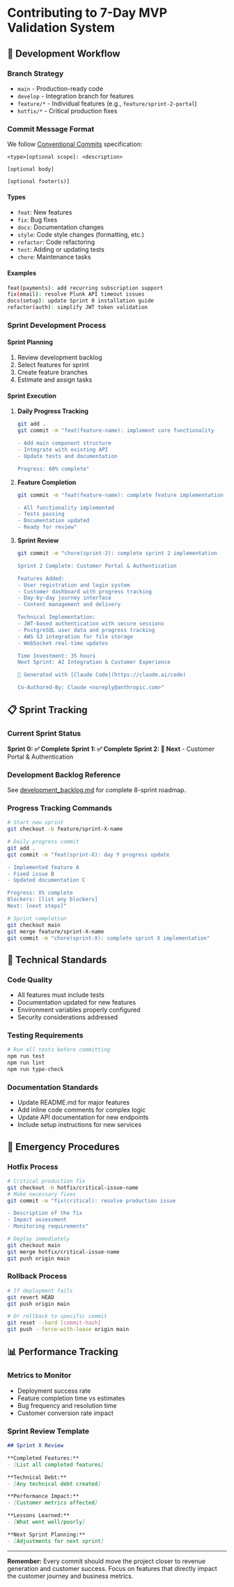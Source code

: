 # Contributing to 7-Day MVP Validation System

## 🚀 Development Workflow

### Branch Strategy
- `main` - Production-ready code
- `develop` - Integration branch for features
- `feature/*` - Individual features (e.g., `feature/sprint-2-portal`)
- `hotfix/*` - Critical production fixes

### Commit Message Format
We follow [Conventional Commits](https://www.conventionalcommits.org/) specification:

```
<type>[optional scope]: <description>

[optional body]

[optional footer(s)]
```

#### Types
- `feat`: New features
- `fix`: Bug fixes
- `docs`: Documentation changes
- `style`: Code style changes (formatting, etc.)
- `refactor`: Code refactoring
- `test`: Adding or updating tests
- `chore`: Maintenance tasks

#### Examples
```bash
feat(payments): add recurring subscription support
fix(email): resolve Plunk API timeout issues
docs(setup): update Sprint 0 installation guide
refactor(auth): simplify JWT token validation
```

### Sprint Development Process

#### Sprint Planning
1. Review development backlog
2. Select features for sprint
3. Create feature branches
4. Estimate and assign tasks

#### Sprint Execution
1. **Daily Progress Tracking**
   ```bash
   git add .
   git commit -m "feat(feature-name): implement core functionality
   
   - Add main component structure
   - Integrate with existing API
   - Update tests and documentation
   
   Progress: 60% complete"
   ```

2. **Feature Completion**
   ```bash
   git commit -m "feat(feature-name): complete feature implementation
   
   - All functionality implemented
   - Tests passing
   - Documentation updated
   - Ready for review"
   ```

3. **Sprint Review**
   ```bash
   git commit -m "chore(sprint-2): complete sprint 2 implementation
   
   Sprint 2 Complete: Customer Portal & Authentication
   
   Features Added:
   - User registration and login system
   - Customer dashboard with progress tracking
   - Day-by-day journey interface
   - Content management and delivery
   
   Technical Implementation:
   - JWT-based authentication with secure sessions
   - PostgreSQL user data and progress tracking
   - AWS S3 integration for file storage
   - WebSocket real-time updates
   
   Time Investment: 35 hours
   Next Sprint: AI Integration & Customer Experience
   
   🤖 Generated with [Claude Code](https://claude.ai/code)
   
   Co-Authored-By: Claude <noreply@anthropic.com>"
   ```

## 📋 Sprint Tracking

### Current Sprint Status
**Sprint 0: ✅ Complete**
**Sprint 1: ✅ Complete** 
**Sprint 2: 🔄 Next** - Customer Portal & Authentication

### Development Backlog Reference
See [development_backlog.md](docs/backlog/strategy/development_backlog.md) for complete 8-sprint roadmap.

### Progress Tracking Commands
```bash
# Start new sprint
git checkout -b feature/sprint-X-name

# Daily progress commit
git add .
git commit -m "feat(sprint-X): day Y progress update

- Implemented feature A
- Fixed issue B  
- Updated documentation C

Progress: X% complete
Blockers: [list any blockers]
Next: [next steps]"

# Sprint completion
git checkout main
git merge feature/sprint-X-name
git commit -m "chore(sprint-X): complete sprint X implementation"
```

## 🔧 Technical Standards

### Code Quality
- All features must include tests
- Documentation updated for new features
- Environment variables properly configured
- Security considerations addressed

### Testing Requirements
```bash
# Run all tests before committing
npm run test
npm run lint
npm run type-check
```

### Documentation Standards
- Update README.md for major features
- Add inline code comments for complex logic
- Update API documentation for new endpoints
- Include setup instructions for new services

## 🚨 Emergency Procedures

### Hotfix Process
```bash
# Critical production fix
git checkout -b hotfix/critical-issue-name
# Make necessary fixes
git commit -m "fix(critical): resolve production issue

- Description of the fix
- Impact assessment
- Monitoring requirements"

# Deploy immediately
git checkout main
git merge hotfix/critical-issue-name
git push origin main
```

### Rollback Process
```bash
# If deployment fails
git revert HEAD
git push origin main

# Or rollback to specific commit
git reset --hard [commit-hash]
git push --force-with-lease origin main
```

## 📊 Performance Tracking

### Metrics to Monitor
- Deployment success rate
- Feature completion time vs estimates
- Bug frequency and resolution time
- Customer conversion rate impact

### Sprint Review Template
```markdown
## Sprint X Review

**Completed Features:**
- [List all completed features]

**Technical Debt:**
- [Any technical debt created]

**Performance Impact:**
- [Customer metrics affected]

**Lessons Learned:**
- [What went well/poorly]

**Next Sprint Planning:**
- [Adjustments for next sprint]
```

---

**Remember:** Every commit should move the project closer to revenue generation and customer success. Focus on features that directly impact the customer journey and business metrics.